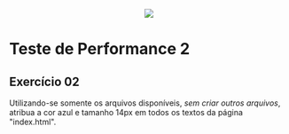 <p align="center">
    <img src="https://www.infnet.edu.br/infnet/wp-content/themes/infnet.homepage//assets/img/LogoInfnetRodape.png"/>
</p>

# Teste de Performance 2

## Exercício 02

<p align="center">

Utilizando-se somente os arquivos disponíveis, _sem criar outros arquivos_, atribua a cor azul e tamanho 14px em todos os textos da página "index.html".
